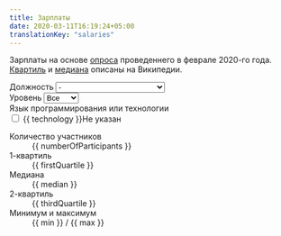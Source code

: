 ```yaml
---
title: Зарплаты
date: 2020-03-11T16:19:24+05:00
translationKey: "salaries"
---
```


Зарплаты на основе [опроса](/ru/salary-report/2020-02/) проведеннего в феврале 2020-го года. [Квартиль](https://en.wikipedia.org/wiki/Quartile) и [медиана](<https://ru.wikipedia.org/wiki/%D0%9C%D0%B5%D0%B4%D0%B8%D0%B0%D0%BD%D0%B0_(%D1%81%D1%82%D0%B0%D1%82%D0%B8%D1%81%D1%82%D0%B8%D0%BA%D0%B0)>) описаны на Википедии.

<div id="app" class="row">
  <div class="col-4">
    <form :disabled="isFormDisabled == true">
      <div class="form-group">
        <label for="position">Должность</label>
        <select class="form-control" id="position" :disabled="isFormDisabled == true" v-model="selectedPosition">
          <option value="">-</option>
          <option value="Automation Engineer">Automation Engineer</option>
          <option value="Business Analyst">Business Analyst</option>
          <option value="CIO">CIO</option>
          <option value="CTO, Director of Engineering">CTO, Director of Engineering</option>
          <option value="Data Scientist">Data Scientist</option>
          <option value="Database Administrator">Database Administrator</option>
          <option value="Designer">Designer</option>
          <option value="DevOps Engineer">DevOps Engineer</option>
          <option value="ERP/CRM">ERP/CRM</option>
          <option value="Hardware Engineer">Hardware Engineer</option>
          <option value="Network Engineer">Network Engineer</option>
          <option value="Product Manager">Product Manager</option>
          <option value="Project Manager">Project Manager</option>
          <option value="QA Engineer">QA Engineer</option>
          <option value="Software Engineer">Software Engineer</option>
          <option value="System Administrator">System Administrator</option>
          <option value="System Architect">System Architect</option>
          <option value="Team Lead">Team Lead</option>
        </select>
      </div>
      <div class="form-group">
        <label for="level">Уровень</label>
        <select class="form-control" id="level" :disabled="isLevelDisabled == true || isFormDisabled == true" v-model="selectedLevel">
          <option value="">Все</option>
          <option value="Junior">Junior</option>
          <option value="Middle">Middle</option>
          <option value="Senior">Senior</option>
          <option value="Lead">Lead</option>
        </select>
      </div>
      <div class="form-group" v-if="technologies.length > 0">
        <label>Язык программирования или технологии</label>
        <div id="languages-and-technologies">
          <div class="custom-control custom-checkbox" v-for="technology in technologies">
            <input type="checkbox" class="custom-control-input" :id="technology" :value="technology" v-model="selectedTechnologies">
            <label class="custom-control-label" :for="technology">
              <span v-if="technology">{{ technology }}</span><span v-else>Не указан</span>
            </label>
          </div>
        </div>
      </div>
    </form>
  </div>
  <div class="col-8">
    <div id="results">
      <dt>Количество участников</dt>
      <dd>{{ numberOfParticipants }}</dd>
      <dt>1-квартиль</dt>
      <dd>{{ firstQuartile }}</dd>
      <dt>Медиана</dt>
      <dd>{{ median }}</dd>
      <dt>2-квартиль</dt>
      <dd>{{ thirdQuartile }}</dd>
      <dt>Минимум и максимум</dt>
      <dd>{{ min }} / {{ max }}</dd>
    </div>
  </div>
</div>

<script src="https://cdn.jsdelivr.net/npm/vue"></script>
<script src="https://cdn.jsdelivr.net/npm/axios/dist/axios.min.js"></script>
<script src="https://cdn.jsdelivr.net/npm/mathjs/lib/browser/math.js"></script>
<script src="/js/salary-widget.js"></script>

